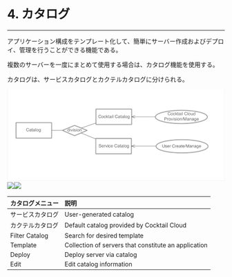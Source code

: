 # 4. カタログ

---

アプリケーション構成をテンプレート化して、簡単にサーバー作成およびデプロイ、管理を行うことができる機能である。

複数のサーバーを一度にまとめて使用する場合は、カタログ機能を使用する。

カタログは、サービスカタログとカクテルカタログに分けられる。


![](/assets/EN/2.5/4_1.png)![](/assets/EN/2.5/4_2.png)![](/assets/EN/2.5/4_3.png)

| **カタログメニュー** | **説明** |
| :--- | :--- |
| サービスカタログ | User-generated catalog |
| カクテルカタログ | Default catalog provided by Cocktail Cloud |
| Filter Catalog | Search for desired template |
| Template | Collection of servers that constitute an application |
| Deploy | Deploy server via catalog |
| Edit | Edit catalog information |




